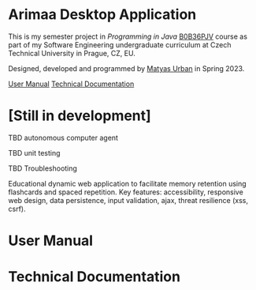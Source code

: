 # Arimaa Desktop Application

This is my semester project in *Programming in Java*  [B0B36PJV](https://bilakniha.cvut.cz/en/predmet5010706.html#gsc.tab=0) course as part of my Software Engineering undergraduate curriculum at Czech Technical University in Prague, CZ, EU.

Designed, developed and programmed by  [Matyas Urban](https://www.linkedin.com/in/matyasurban/)  in Spring 2023.

[User Manual](#user-manual)
[Technical Documentation](#technical-documentation)

# [Still in development]

TBD autonomous computer agent

TBD unit testing

TBD Troubleshooting

Educational dynamic web application to facilitate memory retention using flashcards and spaced repetition. Key features: accessibility, responsive web design, data persistence, input validation, ajax, threat resilience (xss, csrf).

# User Manual

# Technical Documentation